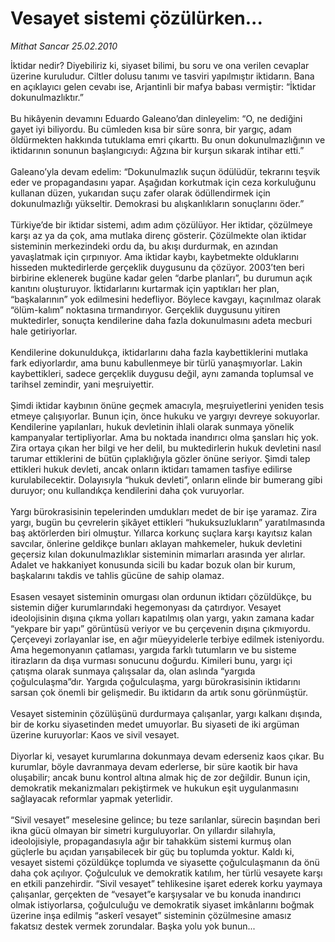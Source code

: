 # Vesayet sistemi çözülürken...

*Mithat Sancar 25.02.2010*

<div class="taraf_structure_2col_1zq">
<div class="margen_n">



 <p>İktidar nedir? Diyebiliriz ki, siyaset bilimi, bu soru ve ona verilen cevaplar üzerine kuruludur. Ciltler dolusu tanımı ve tasviri yapılmıştır iktidarın. Bana en açıklayıcı gelen cevabı ise, Arjantinli bir mafya babası vermiştir: “İktidar dokunulmazlıktır.” <br/><br/>Bu hikâyenin devamını Eduardo Galeano’dan dinleyelim: “O, ne dediğini gayet iyi biliyordu. Bu cümleden kısa bir süre sonra, bir yargıç, adam öldürmekten hakkında tutuklama emri çıkarttı. Bu onun dokunulmazlığının ve iktidarının sonunun başlangıcıydı: Ağzına bir kurşun sıkarak intihar etti.” <br/><br/>Galeano’yla devam edelim: “Dokunulmazlık suçun ödülüdür, tekrarını teşvik eder ve propagandasını yapar. Aşağıdan korkutmak için ceza korkuluğunu kullanan düzen, yukarıdan suçu zafer olarak ödüllendirmek için dokunulmazlığı yükseltir. Demokrasi bu alışkanlıkların sonuçlarını öder.” <br/><br/>Türkiye’de bir iktidar sistemi, adım adım çözülüyor. Her iktidar, çözülmeye karşı az ya da çok, ama mutlaka direnç gösterir. Çözülmekte olan iktidar sisteminin merkezindeki ordu da, bu akışı durdurmak, en azından yavaşlatmak için çırpınıyor. Ama iktidar kaybı, kaybetmekte olduklarını hisseden muktedirlerde gerçeklik duygusunu da çözüyor. 2003’ten beri birbirine eklenerek bugüne kadar gelen “darbe planları”, bu durumun açık kanıtını oluşturuyor. İktidarlarını kurtarmak için yaptıkları her plan, “başkalarının” yok edilmesini hedefliyor. Böylece kavgayı, kaçınılmaz olarak “ölüm-kalım” noktasına tırmandırıyor. Gerçeklik duygusunu yitiren muktedirler, sonuçta kendilerine daha fazla dokunulmasını adeta mecburi hale getiriyorlar. <br/><br/>Kendilerine dokunuldukça, iktidarlarını daha fazla kaybettiklerini mutlaka fark ediyorlardır, ama bunu kabullenmeye bir türlü yanaşmıyorlar. Lakin kaybettikleri, sadece gerçeklik duygusu değil, aynı zamanda toplumsal ve tarihsel zemindir, yani meşruiyettir. <br/><br/>Şimdi iktidar kaybının önüne geçmek amacıyla, meşruiyetlerini yeniden tesis etmeye çalışıyorlar. Bunun için, önce hukuku ve yargıyı devreye sokuyorlar. Kendilerine yapılanları, hukuk devletinin ihlali olarak sunmaya yönelik kampanyalar tertipliyorlar. Ama bu noktada inandırıcı olma şansları hiç yok. Zira ortaya çıkan her bilgi ve her delil, bu muktedirlerin hukuk devletini nasıl tarumar ettiklerini de bütün çıplaklığıyla gözler önüne seriyor. Şimdi talep ettikleri hukuk devleti, ancak onların iktidarı tamamen tasfiye edilirse kurulabilecektir. Dolayısıyla “hukuk devleti”, onların elinde bir bumerang gibi duruyor; onu kullandıkça kendilerini daha çok vuruyorlar. <br/><br/>Yargı bürokrasisinin tepelerinden umdukları medet de bir işe yaramaz. Zira yargı, bugün bu çevrelerin şikâyet ettikleri “hukuksuzlukların” yaratılmasında baş aktörlerden biri olmuştur. Yıllarca korkunç suçlara karşı kayıtsız kalan savcılar, önlerine geldikçe bunları aklayan mahkemeler, hukuk devletini geçersiz kılan dokunulmazlıklar sisteminin mimarları arasında yer alırlar. Adalet ve hakkaniyet konusunda sicili bu kadar bozuk olan bir kurum, başkalarını takdis ve tahlis gücüne de sahip olamaz. <br/><br/>Esasen vesayet sisteminin omurgası olan ordunun iktidarı çözüldükçe, bu sistemin diğer kurumlarındaki hegemonyası da çatırdıyor. Vesayet ideolojisinin dışına çıkma yolları kapatılmış olan yargı, yakın zamana kadar “yekpare bir yapı” görüntüsü veriyor ve bu çerçevenin dışına çıkmıyordu. Çerçeveyi zorlayanlar ise, en ağır müeyyidelerle terbiye edilmek isteniyordu. Ama hegemonyanın çatlaması, yargıda farklı tutumların ve bu sisteme itirazların da dışa vurması sonucunu doğurdu. Kimileri bunu, yargı içi çatışma olarak sunmaya çalışsalar da, olan aslında “yargıda çoğulculaşma”dır. Yargıda çoğulculaşma, yargı bürokrasisinin iktidarını sarsan çok önemli bir gelişmedir. Bu iktidarın da artık sonu görünmüştür. <br/><br/>Vesayet sisteminin çözülüşünü durdurmaya çalışanlar, yargı kalkanı dışında, bir de korku siyasetinden medet umuyorlar. Bu siyaseti de iki argüman üzerine kuruyorlar: Kaos ve sivil vesayet. <br/><br/>Diyorlar ki, vesayet kurumlarına dokunmaya devam ederseniz kaos çıkar. Bu kurumlar, böyle davranmaya devam ederlerse, bir süre kaotik bir hava oluşabilir; ancak bunu kontrol altına almak hiç de zor değildir. Bunun için, demokratik mekanizmaları pekiştirmek ve hukukun eşit uygulanmasını sağlayacak reformlar yapmak yeterlidir. <br/><br/>“Sivil vesayet” meselesine gelince; bu teze sarılanlar, sürecin başından beri ikna gücü olmayan bir simetri kurguluyorlar. On yıllardır silahıyla, ideolojisiyle, propagandasıyla ağır bir tahakküm sistemi kurmuş olan güçlerle bu açıdan yarışabilecek bir güç bu toplumda yoktur. Kaldı ki, vesayet sistemi çözüldükçe toplumda ve siyasette çoğulculaşmanın da önü daha çok açılıyor. Çoğulculuk ve demokratik katılım, her türlü vesayete karşı en etkili panzehirdir. “Sivil vesayet” tehlikesine işaret ederek korku yaymaya çalışanlar, gerçekten de “vesayet”e karşıysalar ve bu konuda inandırıcı olmak istiyorlarsa, çoğulculuğu ve demokratik siyaset imkânlarını boğmak üzerine inşa edilmiş “askerî vesayet” sisteminin çözülmesine amasız fakatsız destek vermek zorundalar. Başka yolu yok bunun...</p>
<br/>
<br/>
<br/>



<br/>


<div id="taraf_not">
</div>

</div>


</div>
